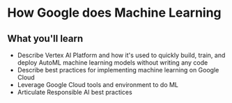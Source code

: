 # How Google does Machine Learning

## What you'll learn

- Describe Vertex AI Platform and how it's used to quickly build, train, and deploy AutoML machine learning models without writing any code
- Describe best practices for implementing machine learning on Google Cloud
- Leverage Google Cloud tools and environment to do ML
- Articulate Responsible AI best practices